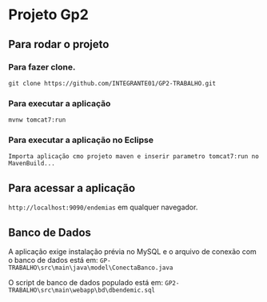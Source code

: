 # Projeto Gp2

## Para rodar o projeto

### Para fazer clone.

`git clone https://github.com/INTEGRANTE01/GP2-TRABALHO.git`

### Para executar a aplicação

`mvnw tomcat7:run`
### Para executar a aplicação no Eclipse

`Importa aplicação cmo projeto maven e inserir parametro tomcat7:run no MavenBuild...`

## Para acessar a aplicação

`http://localhost:9090/endemias` em qualquer navegador.

## Banco de Dados

A aplicação exige instalação prévia no MySQL e o arquivo de conexão com o banco de dados está em: `GP-TRABALHO\src\main\java\model\ConectaBanco.java`

O script de banco de dados populado está em: `GP2-TRABALHO\src\main\webapp\bd\dbendemic.sql`
